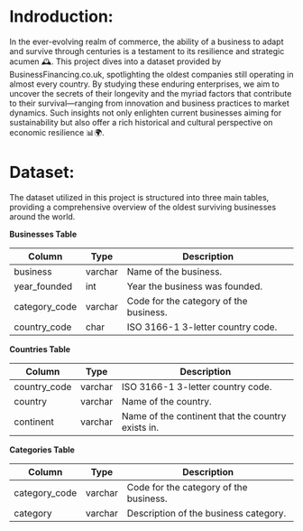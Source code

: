 # Indroduction: 

 In the ever-evolving realm of commerce, the ability of a business to adapt and survive through centuries is a testament to its resilience and strategic acumen 🕰️. This project dives into a dataset provided by BusinessFinancing.co.uk, spotlighting the oldest companies still operating in almost every country. By studying these enduring enterprises, we aim to uncover the secrets of their longevity and the myriad factors that contribute to their survival—ranging from innovation and business practices to market dynamics. Such insights not only enlighten current businesses aiming for sustainability but also offer a rich historical and cultural perspective on economic resilience 📊🌍.

# Dataset:

The dataset utilized in this project is structured into three main tables, providing a comprehensive overview of the oldest surviving businesses around the world.


**Businesses Table**

| Column        | Type    | Description                                   |
|---------------|---------|-----------------------------------------------|
| business      | varchar | Name of the business.                         |
| year_founded  | int     | Year the business was founded.                |
| category_code | varchar | Code for the category of the business.        |
| country_code  | char    | ISO 3166-1 3-letter country code.             |



**Countries Table**

| Column       | Type    | Description                                   |
|--------------|---------|-----------------------------------------------|
| country_code | varchar | ISO 3166-1 3-letter country code.             |
| country      | varchar | Name of the country.                          |
| continent    | varchar | Name of the continent that the country exists in.|



**Categories Table**

| Column         | Type    | Description                       |
|----------------|---------|-----------------------------------|
| category_code  | varchar | Code for the category of the business. |
| category       | varchar | Description of the business category.  |